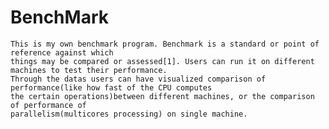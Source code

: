 # BenchMark

    This is my own benchmark program. Benchmark is a standard or point of reference against which 
    things may be compared or assessed[1]. Users can run it on different machines to test their performance. 
    Through the datas users can have visualized comparison of performance(like how fast of the CPU computes 
    the certain operations)between different machines, or the comparison of performance of 
    parallelism(multicores processing) on single machine. 
